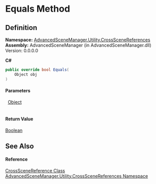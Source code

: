 # Equals Method




## Definition
**Namespace:** <a href="N_AdvancedSceneManager_Utility_CrossSceneReferences">AdvancedSceneManager.Utility.CrossSceneReferences</a>  
**Assembly:** AdvancedSceneManager (in AdvancedSceneManager.dll) Version: 0.0.0.0

**C#**
``` C#
public override bool Equals(
	Object obj
)
```



#### Parameters
<dl><dt>  <a href="https://learn.microsoft.com/dotnet/api/system.object" target="_blank" rel="noopener noreferrer">Object</a></dt><dd> </dd></dl>

#### Return Value
<a href="https://learn.microsoft.com/dotnet/api/system.boolean" target="_blank" rel="noopener noreferrer">Boolean</a>

## See Also


#### Reference
<a href="T_AdvancedSceneManager_Utility_CrossSceneReferences_CrossSceneReference">CrossSceneReference Class</a>  
<a href="N_AdvancedSceneManager_Utility_CrossSceneReferences">AdvancedSceneManager.Utility.CrossSceneReferences Namespace</a>  
